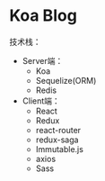 # Koa Blog

技术栈：

- Server端：
  - Koa
  - Sequelize(ORM)
  - Redis
- Client端：
  - React
  - Redux
  - react-router
  - redux-saga
  - Immutable.js
  - axios
  - Sass

